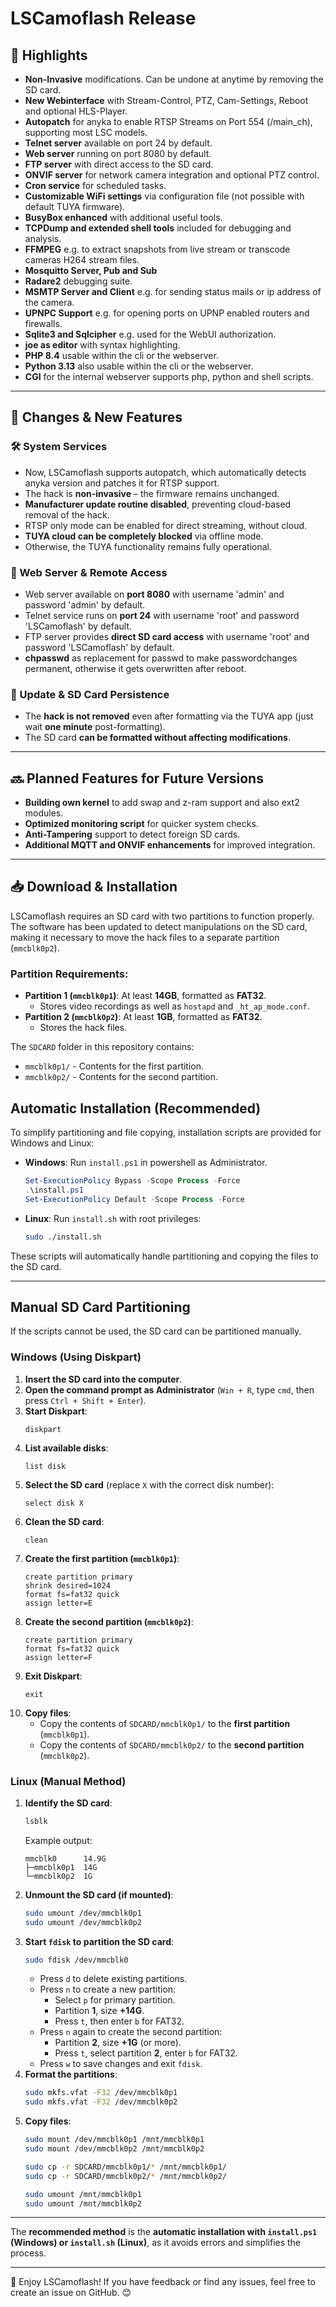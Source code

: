 # LSCamoflash Release

## 📌 Highlights
- **Non-Invasive** modifications. Can be undone at anytime by removing the SD card.
- **New Webinterface** with Stream-Control, PTZ, Cam-Settings, Reboot and optional HLS-Player.
- **Autopatch** for anyka to enable RTSP Streams on Port 554 (/main_ch), supporting most LSC models.
- **Telnet server** available on port 24 by default.
- **Web server** running on port 8080 by default.
- **FTP server** with direct access to the SD card.
- **ONVIF server** for network camera integration and optional PTZ control.
- **Cron service** for scheduled tasks.
- **Customizable WiFi settings** via configuration file (not possible with default TUYA firmware).
- **BusyBox enhanced** with additional useful tools.
- **TCPDump and extended shell tools** included for debugging and analysis.
- **FFMPEG** e.g. to extract snapshots from live stream or transcode cameras H264 stream files.
- **Mosquitto Server, Pub and Sub**
- **Radare2** debugging suite.
- **MSMTP Server and Client** e.g. for sending status mails or ip address of the camera.
- **UPNPC Support** e.g. for opening ports on UPNP enabled routers and firewalls.
- **Sqlite3 and Sqlcipher** e.g. used for the WebUI authorization. 
- **joe as editor** with syntax highlighting.
- **PHP 8.4** usable within the cli or the webserver.
- **Python 3.13** also usable within the cli or the webserver.
- **CGI** for the internal webserver supports php, python and shell scripts. 

---

## 🔧 Changes & New Features

### 🛠 System Services
- Now, LSCamoflash supports autopatch, which automatically detects anyka version and patches it for RTSP support.
- The hack is **non-invasive** – the firmware remains unchanged.
- **Manufacturer update routine disabled**, preventing cloud-based removal of the hack.
- RTSP only mode can be enabled for direct streaming, without cloud.
- **TUYA cloud can be completely blocked** via offline mode.
- Otherwise, the TUYA functionality remains fully operational.

### 📡 Web Server & Remote Access
- Web server available on **port 8080** with username 'admin' and password 'admin' by default.
- Telnet service runs on **port 24** with username 'root' and password 'LSCamoflash' by default.
- FTP server provides **direct SD card access** with username 'root' and password 'LSCamoflash' by default.
- **chpasswd** as replacement for passwd to make passwordchanges permanent, otherwise it gets overwritten after reboot.

### 🔄 Update & SD Card Persistence
- The **hack is not removed** even after formatting via the TUYA app (just wait **one minute** post-formatting).
- The SD card **can be formatted without affecting modifications**.

---

## 🔜 Planned Features for Future Versions
- **Building own kernel** to add swap and z-ram support and also ext2 modules.
- **Optimized monitoring script** for quicker system checks.
- **Anti-Tampering** support to detect foreign SD cards.
- **Additional MQTT and ONVIF enhancements** for improved integration.

---

## 📥 Download & Installation

LSCamoflash requires an SD card with two partitions to function properly. The software has been updated to detect manipulations on the SD card, making it necessary to move the hack files to a separate partition (`mmcblk0p2`).

### Partition Requirements:
- **Partition 1 (`mmcblk0p1`)**: At least **14GB**, formatted as **FAT32**.
  - Stores video recordings as well as `hostapd` and `_ht_ap_mode.conf`.
- **Partition 2 (`mmcblk0p2`)**: At least **1GB**, formatted as **FAT32**.
  - Stores the hack files.

The `SDCARD` folder in this repository contains:
- `mmcblk0p1/` - Contents for the first partition.
- `mmcblk0p2/` - Contents for the second partition.

## Automatic Installation (Recommended)
To simplify partitioning and file copying, installation scripts are provided for Windows and Linux:

- **Windows**: Run `install.ps1` in powershell as Administrator.
  ```powershell
  Set-ExecutionPolicy Bypass -Scope Process -Force
  .\install.ps1
  Set-ExecutionPolicy Default -Scope Process -Force
  ```
- **Linux**: Run `install.sh` with root privileges:
  ```bash
  sudo ./install.sh
  ```

These scripts will automatically handle partitioning and copying the files to the SD card.

---

## Manual SD Card Partitioning
If the scripts cannot be used, the SD card can be partitioned manually.

### **Windows (Using Diskpart)**

1. **Insert the SD card into the computer**.
2. **Open the command prompt as Administrator** (`Win + R`, type `cmd`, then press `Ctrl + Shift + Enter`).
3. **Start Diskpart**:
   ```
   diskpart
   ```
4. **List available disks**:
   ```
   list disk
   ```
5. **Select the SD card** (replace `X` with the correct disk number):
   ```
   select disk X
   ```
6. **Clean the SD card**:
   ```
   clean
   ```
7. **Create the first partition (`mmcblk0p1`)**:
   ```
   create partition primary
   shrink desired=1024
   format fs=fat32 quick
   assign letter=E
   ```
8. **Create the second partition (`mmcblk0p2`)**:
   ```
   create partition primary
   format fs=fat32 quick
   assign letter=F
   ```
9. **Exit Diskpart**:
   ```
   exit
   ```
10. **Copy files**:
    - Copy the contents of `SDCARD/mmcblk0p1/` to the **first partition** (`mmcblk0p1`).
    - Copy the contents of `SDCARD/mmcblk0p2/` to the **second partition** (`mmcblk0p2`).

### **Linux (Manual Method)**

1. **Identify the SD card**:
   ```bash
   lsblk
   ```
   Example output:
   ```
   mmcblk0      14.9G
   ├─mmcblk0p1  14G  
   └─mmcblk0p2  1G  
   ```
2. **Unmount the SD card (if mounted)**:
   ```bash
   sudo umount /dev/mmcblk0p1
   sudo umount /dev/mmcblk0p2
   ```
3. **Start `fdisk` to partition the SD card**:
   ```bash
   sudo fdisk /dev/mmcblk0
   ```
   - Press `d` to delete existing partitions.
   - Press `n` to create a new partition:
     - Select `p` for primary partition.
     - Partition **1**, size **+14G**.
     - Press `t`, then enter `b` for FAT32.
   - Press `n` again to create the second partition:
     - Partition **2**, size **+1G** (or more).
     - Press `t`, select partition **2**, enter `b` for FAT32.
   - Press `w` to save changes and exit `fdisk`.
4. **Format the partitions**:
   ```bash
   sudo mkfs.vfat -F32 /dev/mmcblk0p1
   sudo mkfs.vfat -F32 /dev/mmcblk0p2
   ```
5. **Copy files**:
   ```bash
   sudo mount /dev/mmcblk0p1 /mnt/mmcblk0p1
   sudo mount /dev/mmcblk0p2 /mnt/mmcblk0p2
   
   sudo cp -r SDCARD/mmcblk0p1/* /mnt/mmcblk0p1/
   sudo cp -r SDCARD/mmcblk0p2/* /mnt/mmcblk0p2/
   
   sudo umount /mnt/mmcblk0p1
   sudo umount /mnt/mmcblk0p2
   ```

---

The **recommended method** is the **automatic installation with `install.ps1` (Windows) or `install.sh` (Linux)**, as it avoids errors and simplifies the process.

---

🚀 Enjoy LSCamoflash! If you have feedback or find any issues, feel free to create an issue on GitHub. 😊
